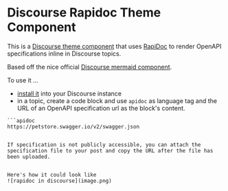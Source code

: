# Discourse Rapidoc Theme Component

This is a [Discourse theme component](https://meta.discourse.org/t/beginners-guide-to-using-discourse-themes/91966) that uses [RapiDoc](https://rapidocweb.com/) to render OpenAPI specifications inline in Discourse topics.

Based off the nice official [Discourse mermaid component](https://github.com/discourse/discourse-mermaid-theme-component).

To use it ...

* [install it](https://meta.discourse.org/t/install-a-theme-or-theme-component/63682) into your Discourse instance
* in a topic, create a code block and use `apidoc` as language tag and the URL of an OpenAPI specification url as the block's content.

```
```apidoc
https://petstore.swagger.io/v2/swagger.json
```
```

If specification is not publicly accessible, you can attach the specification file to your post and copy the URL after the file has been uploaded.


Here's how it could look like
![rapidoc in discourse](image.png)